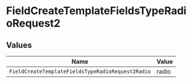 # FieldCreateTemplateFieldsTypeRadioRequest2


## Values

| Name                                              | Value                                             |
| ------------------------------------------------- | ------------------------------------------------- |
| `FieldCreateTemplateFieldsTypeRadioRequest2Radio` | radio                                             |